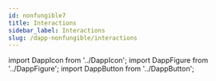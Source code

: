```yaml
---
id: nonfungible7
title: Interactions
sidebar_label: Interactions
slug: /dapp-nonfungible/interactions
---
```


import DappIcon from '../DappIcon';
import DappFigure from '../DappFigure';
import DappButton from '../DappButton';

